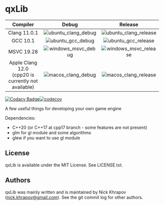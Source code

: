 # qxLib

| Compiler | Debug | Release |
| :---: | :---: | :---: |
| Clang 11.0.1 | ![ubuntu_clang_debug](https://github.com/n0lavar/qxLib/workflows/ubuntu_clang_debug/badge.svg)  | ![ubuntu_clang_release](https://github.com/n0lavar/qxLib/workflows/ubuntu_clang_release/badge.svg)  |
| GCC 10.1 | ![ubuntu_gcc_debug](https://github.com/n0lavar/qxLib/workflows/ubuntu_gcc_debug/badge.svg)  | ![ubuntu_gcc_release](https://github.com/n0lavar/qxLib/workflows/ubuntu_gcc_release/badge.svg)  |
| MSVC 19.28 | ![windows_msvc_debug](https://github.com/n0lavar/qxLib/workflows/windows_msvc_debug/badge.svg) | ![windows_msvc_release](https://github.com/n0lavar/qxLib/workflows/windows_msvc_release/badge.svg) |
| Apple Clang 12.0<br />(cpp20 is currently not available)| ![macos_clang_debug](https://github.com/n0lavar/qxLib/workflows/macos_clang_debug/badge.svg) | ![macos_clang_release](https://github.com/n0lavar/qxLib/workflows/macos_clang_release/badge.svg) |

[![Codacy Badge](https://api.codacy.com/project/badge/Grade/ab3175ce6af6453284f8a639306a6935)](https://www.codacy.com/manual/n0lavar/qxLib?utm_source=github.com&amp;utm_medium=referral&amp;utm_content=n0lavar/qxLib&amp;utm_campaign=Badge_Grade)[![codecov](https://codecov.io/gh/n0lavar/qxLib/branch/master/graph/badge.svg)](https://codecov.io/gh/n0lavar/qxLib)

A few useful things for developing your own game engine

Dependencies:
+ C++20 (or C++17 at cpp17 branch - some features are not present)
+ glm for gl module and some algorithms
+ glew if you want to use gl module
  
## License

qxLib is available under the MIT License. See LICENSE.txt.


## Authors

qxLib was mainly written and is maintained by Nick Khrapov
(nick.khrapov@gmail.com). See the git commit log for other authors.
